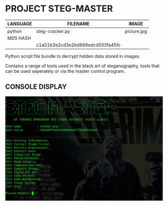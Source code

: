 # PROJECT STEG-MASTER

| LANGUAGE | FILENAME | IMAGE |
|--------|----|-----|
|python|steg-cracker.py|picture.jpg
|MD5 HASH| | |
||c1a01b3e2cd3e2bd669edcd503fa45fc||



Python script file bundle to decrypt hidden data stored in images. 

Contains a range of tools used in the black art of steganography, tools that can be used seperately or via the master control program.


## CONSOLE DISPLAY
![Screenshot](picture4.png) 

